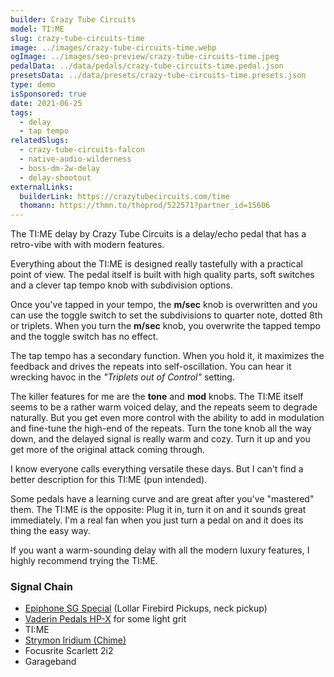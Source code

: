 ```yaml
---
builder: Crazy Tube Circuits
model: TI:ME
slug: crazy-tube-circuits-time
image: ../images/crazy-tube-circuits-time.webp
ogImage: ../images/seo-preview/crazy-tube-circuits-time.jpeg
pedalData: ../data/pedals/crazy-tube-circuits-time.pedal.json
presetsData: ../data/presets/crazy-tube-circuits-time.presets.json
type: demo
isSponsored: true
date: 2021-06-25
tags:
  - delay
  - tap tempo
relatedSlugs:
  - crazy-tube-circuits-falcon
  - native-audio-wilderness
  - boss-dm-2w-delay
  - delay-shootout
externalLinks:
  builderLink: https://crazytubecircuits.com/time
  thomann: https://thmn.to/thoprod/522571?partner_id=15606
---
```


The TI:ME delay by Crazy Tube Circuits is a delay/echo pedal that has a retro-vibe with with modern features.

Everything about the TI:ME is designed really tastefully with a practical point of view. The pedal itself is built with high quality parts, soft switches and a clever tap tempo knob with subdivision options.

Once you've tapped in your tempo, the **m/sec** knob is overwritten and you can use the toggle switch to set the subdivisions to quarter note, dotted 8th or triplets. When you turn the **m/sec** knob, you overwrite the tapped tempo and the toggle switch has no effect.

The tap tempo has a secondary function. When you hold it, it maximizes the feedback and drives the repeats into self-oscillation. You can hear it wrecking havoc in the _"Triplets out of Control"_ setting.

The killer features for me are the **tone** and **mod** knobs. The TI:ME itself seems to be a rather warm voiced delay, and the repeats seem to degrade naturally. But you get even more control with the ability to add in modulation and fine-tune the high-end of the repeats. Turn the tone knob all the way down, and the delayed signal is really warm and cozy. Turn it up and you get more of the original attack coming through.

I know everyone calls everything versatile these days. But I can't find a better description for this TI:ME (pun intended).

Some pedals have a learning curve and are great after you've "mastered" them. The TI:ME is the opposite: Plug it in, turn it on and it sounds great immediately. I'm a real fan when you just turn a pedal on and it does its thing the easy way.

If you want a warm-sounding delay with all the modern luxury features, I highly recommend trying the TI:ME.

### Signal Chain

- [Epiphone SG Special](https://www.thomann.de/intl/epiphone_sg_special_p_90_faded_pelham.htm?partner_id=15606) (Lollar Firebird Pickups, neck pickup)
- [Vaderin Pedals HP-X](/demos/vaderin-pedals-hp-x) for some light grit
- TI:ME
- [Strymon Iridium (Chime)](/demos/strymon-iridium)
- Focusrite Scarlett 2i2
- Garageband

